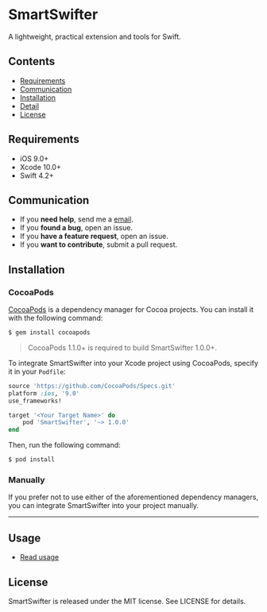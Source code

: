 # SmartSwifter

A lightweight, practical extension and tools for Swift.

## Contents

- [Requirements](#Requirements)
- [Communication](#Communication)
- [Installation](#installation)
- [Detail](#detail)
- [License](#license)


## Requirements

- iOS 9.0+
- Xcode 10.0+
- Swift 4.2+

## Communication

- If you **need help**, send me a [email](muhlenxi@gmail.com).
- If you **found a bug**, open an issue.
- If you **have a feature request**, open an issue.
- If you **want to contribute**, submit a pull request.

## Installation

### CocoaPods

[CocoaPods](http://cocoapods.org) is a dependency manager for Cocoa projects. You can install it with the following command:

```bash
$ gem install cocoapods
```

> CocoaPods 1.1.0+ is required to build SmartSwifter 1.0.0+.

To integrate SmartSwifter into your Xcode project using CocoaPods, specify it in your `Podfile`:

```ruby
source 'https://github.com/CocoaPods/Specs.git'
platform :ios, '9.0'
use_frameworks!

target '<Your Target Name>' do
    pod 'SmartSwifter', '~> 1.0.0'
end
```

Then, run the following command:

```bash
$ pod install
```

### Manually

If you prefer not to use either of the aforementioned dependency managers, you can integrate SmartSwifter into your project manually.

---

## Usage

- [Read usage](./usage.md)

## License

SmartSwifter is released under the MIT license. See LICENSE for details.
